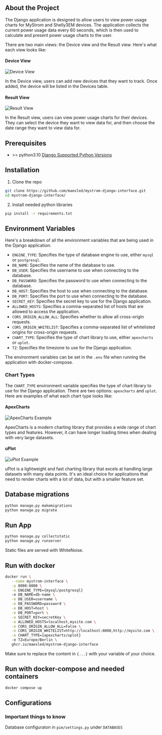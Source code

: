 ## About the Project

The Django application is designed to allow users to view power usage charts for MyStrom and Shelly3EM devices. The application collects the current power usage data every 60 seconds, which is then used to calculate and present power usage charts to the user.

There are two main views: the Device view and the Result view. Here's what each view looks like:

#### Device View

![Device View](https://user-images.githubusercontent.com/39833217/219866064-89c24f07-c297-46cb-9003-b8dc2c2c39a0.png)

In the Device view, users can add new devices that they want to track. Once added, the device will be listed in the Devices table.

#### Result View

![Result View](https://user-images.githubusercontent.com/39833217/219866092-e4213690-3adf-4afd-a188-a7bbefdfc8fa.png)

In the Result view, users can view power usage charts for their devices. They can select the device they want to view data for, and then choose the date range they want to view data for.


## Prerequisites

* \>= python3.10 [Django Supported Python Versions](https://docs.djangoproject.com/en/5.0/releases/5.0/#python-compatibility)

## Installation

1. Clone the repo
```sh
git clone https://github.com/maexled/mystrom-django-interface.git
cd mystrom-django-interface/
```
2. Install needed python libraries
```sh
pip install -r requirements.txt 
```

## Environment Variables

Here's a breakdown of all the environment variables that are being used in the Django application:

- `ENGINE_TYPE`: Specifies the type of database engine to use, either `mysql` or `postgresql`.
- `DB_NAME`: Specifies the name of the database to use.
- `DB_USER`: Specifies the username to use when connecting to the database.
- `DB_PASSWORD`: Specifies the password to use when connecting to the database.
- `DB_HOST`: Specifies the host to use when connecting to the database.
- `DB_PORT`: Specifies the port to use when connecting to the database.
- `SECRET_KEY`: Specifies the secret key to use for the Django application.
- `ALLOWED_HOSTS`: Specifies a comma-separated list of hosts that are allowed to access the application.
- `CORS_ORIGIN_ALLOW_ALL`: Specifies whether to allow all cross-origin requests.
- `CORS_ORIGIN_WHITELIST`: Specifies a comma-separated list of whitelisted origins for cross-origin requests.
- `CHART_TYPE`: Specifies the type of chart library to use, either `apexcharts` or `uplot`.
- `TZ`: Specifies the timezone to use for the Django application.

The environment variables can be set in the `.env` file when running the application with docker-compose.

### Chart Types

The `CHART_TYPE` environment variable specifies the type of chart library to use for the Django application. There are two options: `apexcharts` and `uplot`. Here are examples of what each chart type looks like:

#### ApexCharts

![ApexCharts Example](https://user-images.githubusercontent.com/39833217/219865603-48d5e207-5ba7-4d97-b784-579ec487aed4.png)

ApexCharts is a modern charting library that provides a wide range of chart types and features. However, it can have longer loading times when dealing with very large datasets.

#### uPlot

![uPlot Example](https://user-images.githubusercontent.com/39833217/219865544-9721bd75-73cb-40f4-8516-4a4ec52d21c1.png)


uPlot is a lightweight and fast charting library that excels at handling large datasets with many data points. It's an ideal choice for applications that need to render charts with a lot of data, but with a smaller feature set.

## Database migrations
```sh
python manage.py makemigrations
python manage.py migrate
```
   
## Run App
```sh
python manage.py collectstatic
python manage.py runserver
```
Static files are served with WhiteNoise.

## Run with docker
```sh
docker run \
   --name mystrom-interface \
   -p 8000:8000 \
   -e ENGINE_TYPE={mysql/postgresql}
   -e DB_NAME=db-name \
   -e DB_USER=username \
   -e DB_PASSWORD=password \
   -e DB_HOST=host \
   -e DB_PORT=port \
   -e SECRET_KEY=secretKey \
   -e ALLOWED_HOSTS=localhost,mysite.com \
   -e CORS_ORIGIN_ALLOW_ALL=False \
   -e CORS_ORIGIN_WHITELIST=http://localhost:8000,http://mysite.com \
   -e CHART_TYPE={apexcharts/uplot}
   -e TZ=Europe/Berlin \
   ghcr.io/maexled/mystrom-django-interface
```
Make sure to replace the content in `{...}` with your variable of your choice.

## Run with docker-compose and needed containers
```sh
docker compose up
```

## Configurations
### Important things to know
Database configuraton in `pim/settings.py` under `DATABASES`
